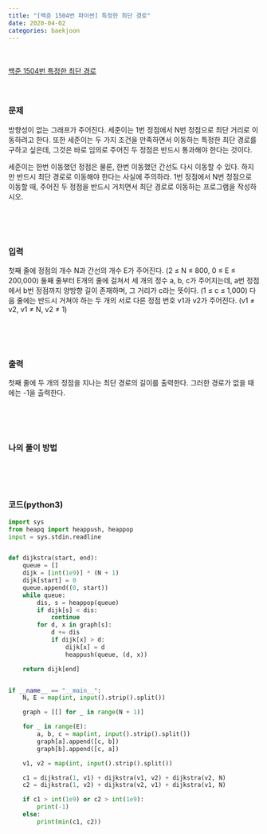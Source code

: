 ```yaml
---
title: "[백준 1504번 파이썬] 특정한 최단 경로"
date: 2020-04-02
categories: baekjoon
---
```


<br><br>
[백준 1504번 특정한 최단 경로](https://www.acmicpc.net/problem/1504)
<br><br><br>

### 문제<br>

방향성이 없는 그래프가 주어진다. 세준이는 1번 정점에서 N번 정점으로 최단 거리로 이동하려고 한다. 또한 세준이는 두 가지 조건을 만족하면서 이동하는 특정한 최단 경로를 구하고 싶은데, 그것은 바로 임의로 주어진 두 정점은 반드시 통과해야 한다는 것이다.

세준이는 한번 이동했던 정점은 물론, 한번 이동했던 간선도 다시 이동할 수 있다. 하지만 반드시 최단 경로로 이동해야 한다는 사실에 주의하라. 1번 정점에서 N번 정점으로 이동할 때, 주어진 두 정점을 반드시 거치면서 최단 경로로 이동하는 프로그램을 작성하시오.

<br><br><br>

### 입력<br>

첫째 줄에 정점의 개수 N과 간선의 개수 E가 주어진다. (2 ≤ N ≤ 800, 0 ≤ E ≤ 200,000) 둘째 줄부터 E개의 줄에 걸쳐서 세 개의 정수 a, b, c가 주어지는데, a번 정점에서 b번 정점까지 양방향 길이 존재하며, 그 거리가 c라는 뜻이다. (1 ≤ c ≤ 1,000) 다음 줄에는 반드시 거쳐야 하는 두 개의 서로 다른 정점 번호 v1과 v2가 주어진다. (v1 ≠ v2, v1 ≠ N, v2 ≠ 1)

<br><br><br>

### 출력<br>

첫째 줄에 두 개의 정점을 지나는 최단 경로의 길이를 출력한다. 그러한 경로가 없을 때에는 -1을 출력한다.

<br><br><br>

### 나의 풀이 방법<br>



<br><br><br>


### 코드(python3)
```python
import sys
from heapq import heappush, heappop
input = sys.stdin.readline


def dijkstra(start, end):
    queue = []
    dijk = [int(1e9)] * (N + 1)
    dijk[start] = 0
    queue.append((0, start))
    while queue:
        dis, s = heappop(queue)
        if dijk[s] < dis:
            continue
        for d, x in graph[s]:
            d += dis
            if dijk[x] > d:
                dijk[x] = d
                heappush(queue, (d, x))

    return dijk[end]


if __name__ == "__main__":
    N, E = map(int, input().strip().split())

    graph = [[] for _ in range(N + 1)]

    for _ in range(E):
        a, b, c = map(int, input().strip().split())
        graph[a].append([c, b])
        graph[b].append([c, a])

    v1, v2 = map(int, input().strip().split())

    c1 = dijkstra(1, v1) + dijkstra(v1, v2) + dijkstra(v2, N)
    c2 = dijkstra(1, v2) + dijkstra(v2, v1) + dijkstra(v1, N)

    if c1 > int(1e9) or c2 > int(1e9):
        print(-1)
    else:
        print(min(c1, c2))
```
